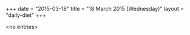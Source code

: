 +++
date = "2015-03-18"
title = "18 March 2015 (Wednesday)"
layout = "daily-diet"
+++

<p>&lt;no entries&gt;</p>